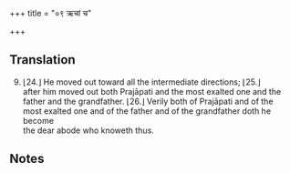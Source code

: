 +++
title = "०९ ऋचां च"

+++
## Translation
9. ⌊24.⌋ He moved out toward all the intermediate directions; ⌊25.⌋  
after him moved out both Prajāpati and the most exalted one and the  
father and the grandfather. ⌊26.⌋ Verily both of Prajāpati and of the  
most exalted one and of the father and of the grandfather doth he become  
the dear abode who knoweth thus.

## Notes

